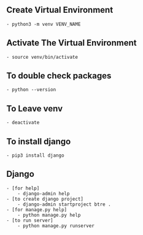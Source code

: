 ## Create Virtual Environment

    - python3 -m venv VENV_NAME

## Activate The Virtual Environment

    - source venv/bin/activate

## To double check packages

    - python --version

## To Leave venv

    - deactivate

## To install django

    - pip3 install django

## Django

    - [for help]
        - django-admin help
    - [to create django project]
        - django-admin startproject btre .
    - [for manage.py help]
        - python manage.py help
    - [to run server]
        - python manage.py runserver 
    
